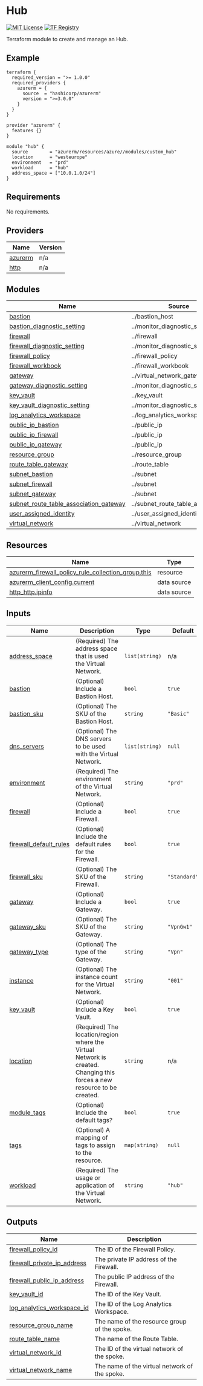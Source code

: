 # Hub
[![MIT License](https://img.shields.io/badge/license-MIT-orange.svg)](LICENSE) [![TF Registry](https://img.shields.io/badge/terraform-registry-blue.svg)](https://registry.terraform.io/modules/azurerm/resources/azure/latest/submodules/custom_hub)

Terraform module to create and manage an Hub.

## Example

```hcl
terraform {
  required_version = ">= 1.0.0"
  required_providers {
    azurerm = {
      source  = "hashicorp/azurerm"
      version = ">=3.0.0"
    }
  }
}

provider "azurerm" {
  features {}
}

module "hub" {
  source        = "azurerm/resources/azure//modules/custom_hub"
  location      = "westeurope"
  environment   = "prd"
  workload      = "hub"
  address_space = ["10.0.1.0/24"]
}
```

## Requirements

No requirements.

## Providers

| Name | Version |
|------|---------|
| <a name="provider_azurerm"></a> [azurerm](#provider\_azurerm) | n/a |
| <a name="provider_http"></a> [http](#provider\_http) | n/a |

## Modules

| Name | Source | Version |
|------|--------|---------|
| <a name="module_bastion"></a> [bastion](#module\_bastion) | ../bastion_host | n/a |
| <a name="module_bastion_diagnostic_setting"></a> [bastion\_diagnostic\_setting](#module\_bastion\_diagnostic\_setting) | ../monitor_diagnostic_setting | n/a |
| <a name="module_firewall"></a> [firewall](#module\_firewall) | ../firewall | n/a |
| <a name="module_firewall_diagnostic_setting"></a> [firewall\_diagnostic\_setting](#module\_firewall\_diagnostic\_setting) | ../monitor_diagnostic_setting | n/a |
| <a name="module_firewall_policy"></a> [firewall\_policy](#module\_firewall\_policy) | ../firewall_policy | n/a |
| <a name="module_firewall_workbook"></a> [firewall\_workbook](#module\_firewall\_workbook) | ../firewall_workbook | n/a |
| <a name="module_gateway"></a> [gateway](#module\_gateway) | ../virtual_network_gateway | n/a |
| <a name="module_gateway_diagnostic_setting"></a> [gateway\_diagnostic\_setting](#module\_gateway\_diagnostic\_setting) | ../monitor_diagnostic_setting | n/a |
| <a name="module_key_vault"></a> [key\_vault](#module\_key\_vault) | ../key_vault | n/a |
| <a name="module_key_vault_diagnostic_setting"></a> [key\_vault\_diagnostic\_setting](#module\_key\_vault\_diagnostic\_setting) | ../monitor_diagnostic_setting | n/a |
| <a name="module_log_analytics_workspace"></a> [log\_analytics\_workspace](#module\_log\_analytics\_workspace) | ../log_analytics_workspace | n/a |
| <a name="module_public_ip_bastion"></a> [public\_ip\_bastion](#module\_public\_ip\_bastion) | ../public_ip | n/a |
| <a name="module_public_ip_firewall"></a> [public\_ip\_firewall](#module\_public\_ip\_firewall) | ../public_ip | n/a |
| <a name="module_public_ip_gateway"></a> [public\_ip\_gateway](#module\_public\_ip\_gateway) | ../public_ip | n/a |
| <a name="module_resource_group"></a> [resource\_group](#module\_resource\_group) | ../resource_group | n/a |
| <a name="module_route_table_gateway"></a> [route\_table\_gateway](#module\_route\_table\_gateway) | ../route_table | n/a |
| <a name="module_subnet_bastion"></a> [subnet\_bastion](#module\_subnet\_bastion) | ../subnet | n/a |
| <a name="module_subnet_firewall"></a> [subnet\_firewall](#module\_subnet\_firewall) | ../subnet | n/a |
| <a name="module_subnet_gateway"></a> [subnet\_gateway](#module\_subnet\_gateway) | ../subnet | n/a |
| <a name="module_subnet_route_table_association_gateway"></a> [subnet\_route\_table\_association\_gateway](#module\_subnet\_route\_table\_association\_gateway) | ../subnet_route_table_association | n/a |
| <a name="module_user_assigned_identity"></a> [user\_assigned\_identity](#module\_user\_assigned\_identity) | ../user_assigned_identity | n/a |
| <a name="module_virtual_network"></a> [virtual\_network](#module\_virtual\_network) | ../virtual_network | n/a |

## Resources

| Name | Type |
|------|------|
| [azurerm_firewall_policy_rule_collection_group.this](https://registry.terraform.io/providers/hashicorp/azurerm/latest/docs/resources/firewall_policy_rule_collection_group) | resource |
| [azurerm_client_config.current](https://registry.terraform.io/providers/hashicorp/azurerm/latest/docs/data-sources/client_config) | data source |
| [http_http.ipinfo](https://registry.terraform.io/providers/hashicorp/http/latest/docs/data-sources/http) | data source |

## Inputs

| Name | Description | Type | Default | Required |
|------|-------------|------|---------|:--------:|
| <a name="input_address_space"></a> [address\_space](#input\_address\_space) | (Required) The address space that is used the Virtual Network. | `list(string)` | n/a | yes |
| <a name="input_bastion"></a> [bastion](#input\_bastion) | (Optional) Include a Bastion Host. | `bool` | `true` | no |
| <a name="input_bastion_sku"></a> [bastion\_sku](#input\_bastion\_sku) | (Optional) The SKU of the Bastion Host. | `string` | `"Basic"` | no |
| <a name="input_dns_servers"></a> [dns\_servers](#input\_dns\_servers) | (Optional) The DNS servers to be used with the Virtual Network. | `list(string)` | `null` | no |
| <a name="input_environment"></a> [environment](#input\_environment) | (Required) The environment of the Virtual Network. | `string` | `"prd"` | no |
| <a name="input_firewall"></a> [firewall](#input\_firewall) | (Optional) Include a Firewall. | `bool` | `true` | no |
| <a name="input_firewall_default_rules"></a> [firewall\_default\_rules](#input\_firewall\_default\_rules) | (Optional) Include the default rules for the Firewall. | `bool` | `true` | no |
| <a name="input_firewall_sku"></a> [firewall\_sku](#input\_firewall\_sku) | (Optional) The SKU of the Firewall. | `string` | `"Standard"` | no |
| <a name="input_gateway"></a> [gateway](#input\_gateway) | (Optional) Include a Gateway. | `bool` | `true` | no |
| <a name="input_gateway_sku"></a> [gateway\_sku](#input\_gateway\_sku) | (Optional) The SKU of the Gateway. | `string` | `"VpnGw1"` | no |
| <a name="input_gateway_type"></a> [gateway\_type](#input\_gateway\_type) | (Optional) The type of the Gateway. | `string` | `"Vpn"` | no |
| <a name="input_instance"></a> [instance](#input\_instance) | (Optional) The instance count for the Virtual Network. | `string` | `"001"` | no |
| <a name="input_key_vault"></a> [key\_vault](#input\_key\_vault) | (Optional) Include a Key Vault. | `bool` | `true` | no |
| <a name="input_location"></a> [location](#input\_location) | (Required) The location/region where the Virtual Network is created. Changing this forces a new resource to be created. | `string` | n/a | yes |
| <a name="input_module_tags"></a> [module\_tags](#input\_module\_tags) | (Optional) Include the default tags? | `bool` | `true` | no |
| <a name="input_tags"></a> [tags](#input\_tags) | (Optional) A mapping of tags to assign to the resource. | `map(string)` | `null` | no |
| <a name="input_workload"></a> [workload](#input\_workload) | (Required) The usage or application of the Virtual Network. | `string` | `"hub"` | no |

## Outputs

| Name | Description |
|------|-------------|
| <a name="output_firewall_policy_id"></a> [firewall\_policy\_id](#output\_firewall\_policy\_id) | The ID of the Firewall Policy. |
| <a name="output_firewall_private_ip_address"></a> [firewall\_private\_ip\_address](#output\_firewall\_private\_ip\_address) | The private IP address of the Firewall. |
| <a name="output_firewall_public_ip_address"></a> [firewall\_public\_ip\_address](#output\_firewall\_public\_ip\_address) | The public IP address of the Firewall. |
| <a name="output_key_vault_id"></a> [key\_vault\_id](#output\_key\_vault\_id) | The ID of the Key Vault. |
| <a name="output_log_analytics_workspace_id"></a> [log\_analytics\_workspace\_id](#output\_log\_analytics\_workspace\_id) | The ID of the Log Analytics Workspace. |
| <a name="output_resource_group_name"></a> [resource\_group\_name](#output\_resource\_group\_name) | The name of the resource group of the spoke. |
| <a name="output_route_table_name"></a> [route\_table\_name](#output\_route\_table\_name) | The name of the Route Table. |
| <a name="output_virtual_network_id"></a> [virtual\_network\_id](#output\_virtual\_network\_id) | The ID of the virtual network of the spoke. |
| <a name="output_virtual_network_name"></a> [virtual\_network\_name](#output\_virtual\_network\_name) | The name of the virtual network of the spoke. |
